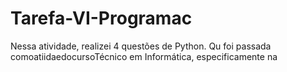 # Tarefa-VI-Programac
Nessa atividade, realizei 4 questões de Python. Qu foi passada comoatiidaedocursoTécnico em Informática, especificamente na 

